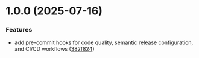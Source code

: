 # 1.0.0 (2025-07-16)


### Features

* add pre-commit hooks for code quality, semantic release configuration, and CI/CD workflows ([382f824](https://github.com/mateuszpolis/FITDetectorToolkit/commit/382f824113a29a79652f2c827024b69449755ee4))
